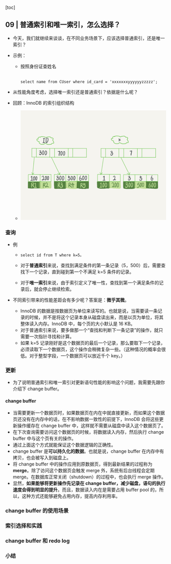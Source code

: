  [toc]

## 09 | 普通索引和唯一索引，怎么选择？

-   今天，我们就继续来谈谈，在不同业务场景下，应该选择普通索引，还是唯一索引？

-   示例：

    -   按照身份证查姓名

        ```mysql
        
        select name from CUser where id_card = 'xxxxxxxyyyyyyzzzzz';
        ```

-   从性能角度考虑，选择唯一索引还是普通索引？依据是什么呢？

-   回顾：InnoDB 的索引组织结构

    -   ![img](imgs/1ed9536031d6698570ea175a7b7f9a46.png)

### 查询

-   例

    -   ```mysql
        select id from T where k=5。
        ```

    -   对于**普通索引**来说，查找到满足条件的第一条记录（5，500）后，需要查找下一个记录，直到碰到第一个不满足 k=5 条件的记录。

    -   对于**唯一索引**来说，由于索引定义了唯一性，查找到第一个满足条件的记录后，就会停止继续检索。

-   不同索引带来的性能差距会有多少呢？答案是：**微乎其微**。

    -   InnoDB 的数据是按数据页为单位来读写的。也就是说，当需要读一条记录的时候，并不是将这个记录本身从磁盘读出来，而是以页为单位，将其整体读入内存。InnoDB 中，每个页的大小默认是 16 KB。
    -   对于普通索引来说，要多做那一个“查找和判断下一条记录”的操作，就只需要一次指针寻找和计算。
    -   如果 k=5 记录刚好是这个数据页的最后一个记录，那么要取下一个记录，必须读取下一个数据页，这个操作会稍微复杂一些。（这种情况的概率会很低。对于整型字段，一个数据页可以放近千个 key。）

### 更新

-   为了说明普通索引和唯一索引对更新语句性能的影响这个问题，我需要先跟你介绍下 change buffer。

#### change buffer

-   当需要更新一个数据页时，如果数据页在内在中就直接更新，而如果这个数据页还没有在内存中的话，在不影响数据一致性的前提下，InnoDB 会将这些更新操作缓存在 change buffer 中，这样就不需要从磁盘中读入这个数据页了。
-   在下次查询需要访问这个数据页的时候，将数据读入内存，然后执行 change buffer 中与这个页有关的操作。
-   通过上面这个方式就能保证这个数据逻辑的正确性。
-   change buffer 是**可以持久化的数据**。也就是说，change buffer 在内存中有拷贝，也会被写入到磁盘上。
-   将 change buffer 中的操作应用到原数据页，得到最新结果的过程称为 **merge**。除了访问这个数据页会触发 merge 外，系统有后台线程会定期 merge。在数据库正常关闭（shutdown）的过程中，也会执行 merge 操作。
-   显然，**如果能够将更新操作先记录在 change buffer，减少磁盘，语句的执行速度会得到明显的提升**。而且，数据读入内在是需要占用 buffer pool 的，所以，这种方式还能够避免占用内存，提高内存利用率。

### change buffer 的使用场景

### 索引选择和实践

### change buffer 和 redo log

### 小结

